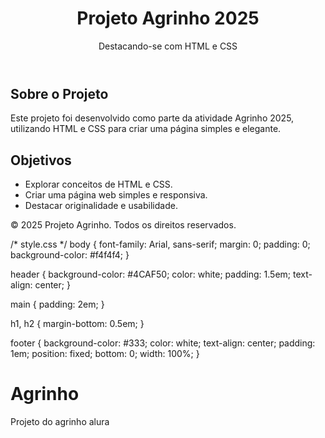 <!-- index.html -->
<!DOCTYPE html>
<html lang="pt-BR">
<head>
    <meta charset="UTF-8">
    <meta name="viewport" content="width=device-width, initial-scale=1.0">
    <title>Projeto Agrinho 2025</title>
    <link rel="stylesheet" href="style.css">
</head>
<body>
    <header>
        <h1>Projeto Agrinho 2025</h1>
        <p>Destacando-se com HTML e CSS</p>
    </header>
    <main>
        <section>
            <h2>Sobre o Projeto</h2>
            <p>Este projeto foi desenvolvido como parte da atividade Agrinho 2025, utilizando HTML e CSS para criar uma página simples e elegante.</p>
        </section>
        <section>
            <h2>Objetivos</h2>
            <ul>
                <li>Explorar conceitos de HTML e CSS.</li>
                <li>Criar uma página web simples e responsiva.</li>
                <li>Destacar originalidade e usabilidade.</li>
            </ul>
        </section>
    </main>
    <footer>
        <p>&copy; 2025 Projeto Agrinho. Todos os direitos reservados.</p>
    </footer>
</body>
</html>

/* style.css */
body {
    font-family: Arial, sans-serif;
    margin: 0;
    padding: 0;
    background-color: #f4f4f4;
}

header {
    background-color: #4CAF50;
    color: white;
    padding: 1.5em;
    text-align: center;
}

main {
    padding: 2em;
}

h1, h2 {
    margin-bottom: 0.5em;
}

footer {
    background-color: #333;
    color: white;
    text-align: center;
    padding: 1em;
    position: fixed;
    bottom: 0;
    width: 100%;
}

# Agrinho
Projeto do agrinho alura 
